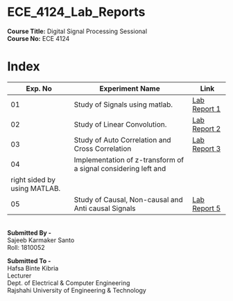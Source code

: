 # ECE_4124_Lab_Reports

**Course Title:** Digital Signal Processing Sessional \
**Course No:**  ECE 4124

# Index

| Exp. No | Experiment Name | Link |
| --- | ---- | --- |
| 01 | Study of Signals using matlab. | [Lab Report 1](https://github.com/sajeebKarmaker/ECE_4124_Lab_Reports/blob/main/Lab%201/Lab-1_report.md) |
| 02 | Study of Linear Convolution. |  [Lab Report 2](https://github.com/sajeebKarmaker/ECE_4124_Lab_Reports/blob/main/Lab%202/Lab-2_report.md)|
| 03 | Study of Auto Correlation and Cross Correlation | [Lab Report 3](https://github.com/sajeebKarmaker/ECE_4124_Lab_Reports/blob/main/Lab%203/Lab-3_report.md) |
| 04 | Implementation of z-transform of a signal considering left and
right sided by using MATLAB. |  |
| 05 | Study of Causal, Non-causal and Anti causal Signals | [Lab Report 5](https://github.com/sajeebKarmaker/ECE_4124_Lab_Reports/blob/main/Lab%205/Lab-4_report.md) |


\
**Submitted By -**\
Sajeeb Karmaker Santo \
Roll: 1810052

**Submitted To -** \
Hafsa Binte Kibria \
Lecturer \
Dept. of Electrical & Computer Engineering\
Rajshahi University of Engineering & Technology
